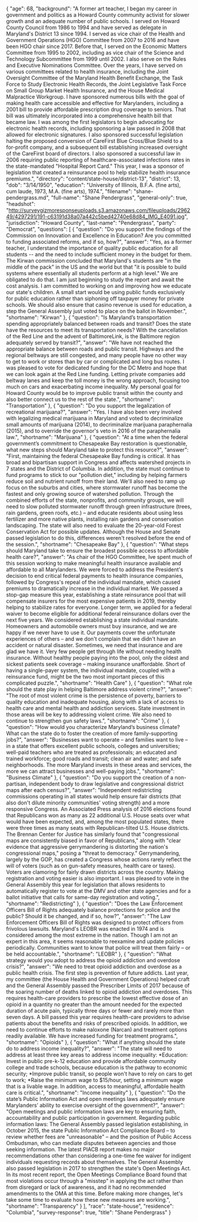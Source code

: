 {
  "age": 68,
  "background": "A former art teacher, I began my career in government and politics as a Howard County community activist for slower growth and an adequate number of public schools. I served on Howard County Council from 1986 to 1994 and have served as delegate in Maryland's District 13 since 1994. I served as vice chair of the Health and Government Operations (HGO) Committee from 2007 to 2016 and have been HGO chair since 2017. Before that, I served on the Economic Matters Committee from 1995 to 2002, including as vice chair of the Science and Technology Subcommittee from 1999 until 2002. I also serve on the Rules and Executive Nominations Committee. Over the years, I have served on various committees related to health insurance, including the Joint Oversight Committee of the Maryland Health Benefit Exchange, the Task Force to Study Electronic Health Records, the Joint Legislative Task Force on Small Group Market Health Insurance, and the House Medical Malpractice Workgroup. I have sponsored numerous bills with the goal of making health care accessible and effective for Marylanders, including a 2001 bill to provide affordable prescription drug coverage to seniors. That bill was ultimately incorporated into a comprehensive health bill that became law. I was among the first legislators to begin advocating for electronic health records, including sponsoring a law passed in 2008 that allowed for electronic signatures. I also sponsored successful legislation halting the proposed conversion of CareFirst Blue Cross/Blue Shield to a for-profit company, and a subsequent bill establishing increased oversight of the CareFirst board of directors. I also sponsored a successful law in 2006 requiring public reporting of healthcare-associated infections rates in the state-mandated \"Hospital Report Card.\" This year, I was a sponsor of legislation that created a reinsurance pool to help stabilize health insurance premiums.",
  "directory": "content/state-house/district-13",
  "district": 13,
  "dob": "3/14/1950",
  "education": "University of Illinois, B.F.A. (fine arts), cum laude, 1973, M.A. (fine arts), 1974.",
  "filename": "shane-pendergrass.md",
  "full-name": "Shane Pendergrass",
  "general-only": true,
  "headshot": "http://surveygizmoresponseuploads.s3.amazonaws.com/fileuploads/296249/4297291/191-c63191d38a07a442c5bed42740e68d84_IMG_E4091.jpg",
  "jurisdiction": "Howard County",
  "last-name": "Pendergrass",
  "party": "Democrat",
  "questions": [
    {
      "question": "Do you support the findings of the Commission on Innovation and Excellence in Education? Are you committed to funding associated reforms, and if so, how?",
      "answer": "Yes, as a former teacher, I understand the importance of quality public education for all students -- and the need to include sufficient money in the budget for them. The Kirwan commission concluded that Maryland's students are \"in the middle of the pack\" in the US and the world but that \"it is possible to build systems where essentially all students perform at a high level.\" We are obligated to do that. I am just beginning to study the report and await the cost analysis. I am committed to working on and improving how we educate our state's children.  A small start would be using public funds exclusively for public education rather than siphoning off taxpayer money for private schools. We should also ensure that casino revenue is used for education, a step the General Assembly just voted to place on the ballot in November.",
      "shortname": "Kirwan"
    },
    {
      "question": "Is Maryland’s transportation spending appropriately balanced between roads and transit? Does the state have the resources to meet its transportation needs? With the cancellation of the Red Line and the advent of BaltimoreLink, is the Baltimore region adequately served by transit?",
      "answer": "We have not reached the appropriate balance between roads and public transit. Highways and the regional beltways are still congested, and many people have no other way to get to work or stores than by car or complicated and long bus routes. I was pleased to vote for dedicated funding for the DC Metro and hope that we can look again at the Red Line funding. Letting private companies add beltway lanes and keep the toll money is the wrong approach, focusing too much on cars and exacerbating income inequality.  My personal goal for Howard County would be to improve public transit within the county and also better connect us to the rest of the state.",
      "shortname": "Transportation"
    },
    {
      "question": "Do you support the legalization of recreational marijuana?",
      "answer": "Yes. I have also been very involved with legalizing medical marijuana in Maryland and voted to decriminalize small amounts of marijuana (2014), to decriminalize marijuana paraphernalia (2015), and to override the governor's veto in 2016 of the paraphernalia law.",
      "shortname": "Marijuana"
    },
    {
      "question": "At a time when the federal government’s commitment to Chesapeake Bay restoration is questionable, what new steps should Maryland take to protect this resource?",
      "answer": "First, maintaining the federal Chesapeake Bay funding is critical. It has broad and bipartisan support in Congress and affects watershed projects in 7 states and the District of Columbia.  In addition, the state must continue to fund programs to stick to our \"pollution diet,\" including by helping farmers reduce soil and nutrient runoff from their land. We'll also need to ramp up focus on the suburbs and cities, where stormwater runoff has become the fastest and only growing source of watershed pollution. Through the combined efforts of the state, nonprofits, and community groups, we will need to slow polluted stormwater runoff through green infrastructure (trees, rain gardens, green roofs, etc.) – and educate residents about using less fertilizer and more native plants, installing rain gardens and conservation landscaping.  The state will also need to evaluate the 20-year-old Forest Conservation Act for possible updates. Although the House and Senate passed legislation to do this, differences weren't resolved before the end of the session.",
      "shortname": "Chesapeake Bay"
    },
    {
      "question": "What steps should Maryland take to ensure the broadest possible access to affordable health care?",
      "answer": "As chair of the HGO Committee, Ive spent much of this session working to make meaningful health insurance available and affordable to all Marylanders. We were forced to address the President's decision to end critical federal payments to health insurance companies, followed by Congress's repeal of the individual mandate, which caused premiums to dramatically increase in the individual market.  We passed a stop-gap measure this year, establishing a state reinsurance pool that will compensate insurers for the most expensive patients in 2019, thereby helping to stabilize rates for everyone.  Longer term, we applied for a federal waiver to become eligible for additional federal reinsurance dollars over the next five years. We considered establishing a state individual mandate. Homeowners and automobile owners must buy insurance, and we are happy if we never have to use it. Our payments cover the unfortunate experiences of others – and we don't complain that we didn't have an accident or natural disaster. Sometimes, we need that insurance and are glad we have it. Very few people get through life without needing health insurance. Without healthy people paying into the pool, only the oldest and sickest patients seek coverage – making insurance unaffordable. Short of having a single-payer system, the individual mandate, coupled with a reinsurance fund, might be the two most important pieces of this complicated puzzle.",
      "shortname": "Health Care"
    },
    {
      "question": "What role should the state play in helping Baltimore address violent crime?",
      "answer": "The root of most violent crime is the persistence of poverty, barriers to quality education and inadequate housing, along with a lack of access to health care and mental health and addiction services. State investment in those areas will be key to addressing violent crime. We also need to continue to strengthen gun safety laws.",
      "shortname": "Crime"
    },
    {
      "question": "How would you characterize Maryland’s business climate? What can the state do to foster the creation of more family-supporting jobs?",
      "answer": "Businesses want to operate – and families want to live – in a state that offers excellent public schools, colleges and universities;  well-paid teachers who are treated as professionals; an educated and trained workforce; good roads and transit; clean air and water; and safe neighborhoods. The more Maryland invests in these areas and services, the more we can attract businesses and well-paying jobs.",
      "shortname": "Business Climate"
    },
    {
      "question": "Do you support the creation of a non-partisan, independent body to draw legislative and congressional district maps after each census?",
      "answer": "Independent redistricting commissions operating in all states would help ensure fair districts (that also don't dilute minority communities' voting strength) and a more responsive Congress. An Associated Press analysis of 2016 elections found that Republicans won as many as 22 additional U.S. House seats over what would have been expected, and, among the most populated states, there were three times as many seats with Republican-tilted U.S. House districts. The Brennan Center for Justice has similarly found that \"congressional maps are consistently biased in favor of Republicans,\" along with \"clear evidence that aggressive gerrymandering is distorting the nation's congressional maps,\" posing a \"threat to democracy.\"  Gerrymandering, largely by the GOP, has created a Congress whose actions rarely reflect the will of voters (such as on gun-safety measures, health care or taxes). Voters are clamoring for fairly drawn districts across the country. Making registration and voting easier is also important.  I was pleased to vote in the General Assembly this year for legislation that allows residents to automatically register to vote at the DMV and other state agencies and for a ballot initiative that calls for same-day registration and voting.",
      "shortname": "Redistricting"
    },
    {
      "question": "Does the Law Enforcement Officers Bill of Rights adequately balance protections for police and the public? Should it be changed, and if so, how?",
      "answer": "The Law Enforcement Officers Bill of Rights was designed to protect officers from frivolous lawsuits. Maryland's LEOBR was enacted in 1974 and is considered among the most extreme in the nation.  Though I am not an expert in this area, it seems reasonable to reexamine and update policies periodically.   Communities want to know that police will treat them fairly – or be held accountable.",
      "shortname": "LEOBR"
    },
    {
      "question": "What strategy would you adopt to address the opioid addiction and overdose crisis?",
      "answer": "We need to treat opioid addiction and overdose as a public health crisis. The first step is prevention of future addicts. Last year, my committee (the House Health and Government Operations) helped craft and the General Assembly passed the Prescriber Limits of 2017 because of the soaring number of deaths linked to opioid addiction and overdoses. This requires health-care providers to prescribe the lowest effective dose of an opioid in a quantity no greater than the amount needed for the expected duration of acute pain, typically three days or fewer and rarely more than seven days. A bill passed this year requires health-care providers to advise patients about the benefits and risks of prescribed opioids. In addition, we need to continue efforts to make naloxone (Narcan) and treatment options readily available.   We have increased funding for treatment programs.",
      "shortname": "Opioids"
    },
    {
      "question": "What if anything should the state do to address income inequality?",
      "answer": "The state will need to address at least three key areas to address income inequality: *Education: Invest in public pre-k-12 education and provide affordable community college and trade schools, because education is the pathway to economic security;   *Improve public transit, so people won't have to rely on cars to get to work;  *Raise the minimum wage to $15/hour, setting a minimum wage that is a livable wage.  In addition, access to meaningful, affordable health care is critical.",
      "shortname": "Income inequality"
    },
    {
      "question": "Do the state’s Public Information Act and open meetings laws adequately ensure Marylanders’ ability to exercise oversight of the government?",
      "answer": "Open meetings and public information laws are key to ensuring faith, accountability and public participation in government. Regarding public information laws: The General Assembly passed legislation establishing, in October 2015, the state Public Information Act Compliance Board – to review whether fees are \"unreasonable\" – and the position of Public Access Ombudsman, who can mediate disputes between agencies and those seeking information. The latest PIACB report makes no major recommendations other than considering a one-time fee waiver for indigent individuals requesting records  about themselves. The General Assembly also passed legislation in 2017 to strengthen the state's Open Meetings Act.  In its most recent report, the Open Meetings Compliance Board found that most violations occur through a \"misstep\" in applying the act rather than from disregard or lack of awareness, and it had no recommended amendments to the OMA at this time. Before making more changes, let's take some time to evaluate how these new measures are working.",
      "shortname": "Transparency"
    }
  ],
  "race": "state-house",
  "residence": "Columbia",
  "survey-response": true,
  "title": "Shane Pendergrass"
}
